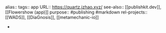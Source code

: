 alias::
tags:: app
URL:: https://quartz.jzhao.xyz/
see-also:: [[publishkit.dev]], [[Flowershow (app)]]
purpose:: #publishing #markdown
rel-projects:: [[WADS]], [[DiaGnosis]], [[metamechanic-io]]

-
